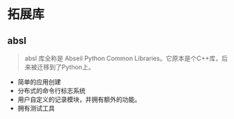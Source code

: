 # 拓展库

## absl

> absl 库全称是 Abseil Python Common Libraries。它原本是个C++库，后来被迁移到了Python上。

- 简单的应用创建
- 分布式的命令行标志系统
- 用户自定义的记录模块，并拥有额外的功能。
- 拥有测试工具

